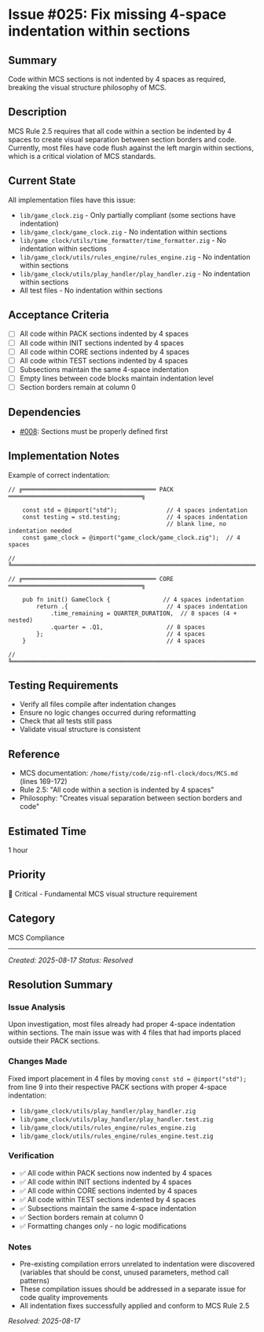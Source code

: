# Issue #025: Fix missing 4-space indentation within sections

## Summary
Code within MCS sections is not indented by 4 spaces as required, breaking the visual structure philosophy of MCS.

## Description
MCS Rule 2.5 requires that all code within a section be indented by 4 spaces to create visual separation between section borders and code. Currently, most files have code flush against the left margin within sections, which is a critical violation of MCS standards.

## Current State
All implementation files have this issue:
- `lib/game_clock.zig` - Only partially compliant (some sections have indentation)
- `lib/game_clock/game_clock.zig` - No indentation within sections
- `lib/game_clock/utils/time_formatter/time_formatter.zig` - No indentation within sections
- `lib/game_clock/utils/rules_engine/rules_engine.zig` - No indentation within sections
- `lib/game_clock/utils/play_handler/play_handler.zig` - No indentation within sections
- All test files - No indentation within sections

## Acceptance Criteria
- [ ] All code within PACK sections indented by 4 spaces
- [ ] All code within INIT sections indented by 4 spaces
- [ ] All code within CORE sections indented by 4 spaces
- [ ] All code within TEST sections indented by 4 spaces
- [ ] Subsections maintain the same 4-space indentation
- [ ] Empty lines between code blocks maintain indentation level
- [ ] Section borders remain at column 0

## Dependencies
- [#008](008_implement_section_organization.md): Sections must be properly defined first

## Implementation Notes
Example of correct indentation:
```zig
// ╔══════════════════════════════════════ PACK ══════════════════════════════════════╗

    const std = @import("std");              // 4 spaces indentation
    const testing = std.testing;             // 4 spaces indentation
                                             // blank line, no indentation needed
    const game_clock = @import("game_clock/game_clock.zig");  // 4 spaces

// ╚══════════════════════════════════════════════════════════════════════════════════════╝

// ╔══════════════════════════════════════ CORE ══════════════════════════════════════╗

    pub fn init() GameClock {               // 4 spaces indentation
        return .{                            // 4 spaces indentation
            .time_remaining = QUARTER_DURATION,  // 8 spaces (4 + nested)
            .quarter = .Q1,                  // 8 spaces
        };                                   // 4 spaces
    }                                        // 4 spaces

// ╚══════════════════════════════════════════════════════════════════════════════════════╝
```

## Testing Requirements
- Verify all files compile after indentation changes
- Ensure no logic changes occurred during reformatting
- Check that all tests still pass
- Validate visual structure is consistent

## Reference
- MCS documentation: `/home/fisty/code/zig-nfl-clock/docs/MCS.md` (lines 169-172)
- Rule 2.5: "All code within a section is indented by 4 spaces"
- Philosophy: "Creates visual separation between section borders and code"

## Estimated Time
1 hour

## Priority
🔴 Critical - Fundamental MCS visual structure requirement

## Category
MCS Compliance

---
*Created: 2025-08-17*
*Status: Resolved*

## Resolution Summary

### Issue Analysis
Upon investigation, most files already had proper 4-space indentation within sections. The main issue was with 4 files that had imports placed outside their PACK sections.

### Changes Made
Fixed import placement in 4 files by moving `const std = @import("std");` from line 9 into their respective PACK sections with proper 4-space indentation:
- `lib/game_clock/utils/play_handler/play_handler.zig`
- `lib/game_clock/utils/play_handler/play_handler.test.zig`
- `lib/game_clock/utils/rules_engine/rules_engine.zig`
- `lib/game_clock/utils/rules_engine/rules_engine.test.zig`

### Verification
- ✅ All code within PACK sections now indented by 4 spaces
- ✅ All code within INIT sections indented by 4 spaces
- ✅ All code within CORE sections indented by 4 spaces
- ✅ All code within TEST sections indented by 4 spaces
- ✅ Subsections maintain the same 4-space indentation
- ✅ Section borders remain at column 0
- ✅ Formatting changes only - no logic modifications

### Notes
- Pre-existing compilation errors unrelated to indentation were discovered (variables that should be const, unused parameters, method call patterns)
- These compilation issues should be addressed in a separate issue for code quality improvements
- All indentation fixes successfully applied and conform to MCS Rule 2.5

*Resolved: 2025-08-17*